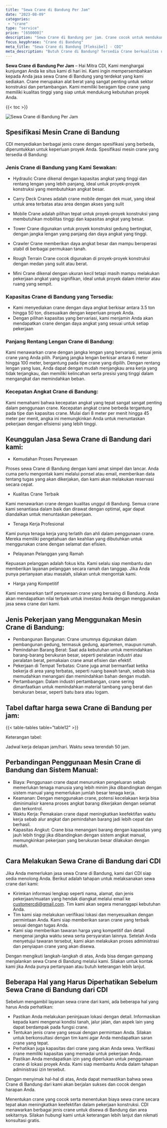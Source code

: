 ```yaml
---
title: "Sewa Crane di Bandung Per Jam"
date: "2023-08-09"
categories:
 - "crane"
type: "service"
price: "[650000]"
description: "Sewa Crane di Bandung per jam. Crane cocok untuk mendukung proyek sebagai peralatan angkat yang kuat. Hubungi kami untuk info lengkap."
focus_keyphrase: "Crane di Bandung"
meta_title: "Sewa Crane di Bandung [Fleksibel] - CDI"
meta_description: "Butuh Crane di Bandung? Tersedia Crane berkualitas untuk proyek pembangunan. Segera konsultasi gratis."
---
```


**Sewa Crane di Bandung Per Jam** – Hai Mitra CDI, Kami menghargai kunjungan Anda ke situs kami di hari ini. Kami ingin mempersembahkan kepada Anda jasa sewa Crane di Bandung yang terdekat yang kami sediakan. Crane merupakan alat berat yang sangat penting untuk sektor konstruksi dan pertambangan. Kami memiliki beragam tipe crane yang memiliki kualitas tinggi yang siap untuk mendukung kebutuhan proyek Anda.

{{< toc >}}

![Sewa Crane di Bandung Per Jam](/images/crane/crane-19.jpg)

## Spesifikasi Mesin Crane di Bandung

CDI menyediakan berbagai jenis crane dengan spesifikasi yang berbeda, diperuntukkan untuk keperluan proyek Anda. Spesifikasi mesin crane yang tersedia di Bandung:

### Jenis Crane di Bandung yang Kami Sewakan:

*   Hydraulic Crane dikenal dengan kapasitas angkat yang tinggi dan rentang lengan yang lebih panjang, ideal untuk proyek-proyek konstruksi yang membutuhkan angkat besar.
*   Carry Deck Cranes adalah crane mobile dengan dek muat, yang ideal untuk area terbatas atau area dengan akses yang sulit

*   Mobile Crane adalah pilihan tepat untuk proyek-proyek konstruksi yang membutuhkan mobilitas tinggi dan kapasitas angkat yang besar.
*   Tower Crane digunakan untuk proyek konstruksi gedung bertingkat, dengan jangka lengan yang panjang dan daya angkat yang tinggi.
*   Crawler Crane memberikan daya angkat besar dan mampu beroperasi stabil di berbagai permukaan tanah.
*   Rough Terrain Crane cocok digunakan di proyek-proyek konstruksi dengan medan yang sulit atau berat.
*   Mini Crane dikenal dengan ukuran kecil tetapi masih mampu melakukan pekerjaan angkat yang signifikan, ideal untuk proyek dalam interior atau ruang yang sempit.

### Kapasitas Crane di Bandung yang Tersedia:

*   Kami menyediakan crane dengan daya angkat berkisar antara 3.5 ton hingga 50 ton, disesuaikan dengan keperluan proyek Anda.
*   Dengan pilihan kapasitas yang bervariasi, kami menjamin Anda akan mendapatkan crane dengan daya angkat yang sesuai untuk setiap pekerjaan

### Panjang Rentang Lengan Crane di Bandung:

Kami menawarkan crane dengan jangka lengan yang bervariasi, sesuai jenis crane yang Anda pilih. Panjang jangka lengan berkisar antara 6 meter hingga 100 meter, bergantung pada tipe crane yang dipilih. Dengan rentang lengan yang luas, Anda dapat dengan mudah menjangkau area kerja yang tidak terjangkau, dan memiliki kelincahan serta presisi yang tinggi dalam mengangkat dan memindahkan beban.

### Kecepatan Angkat Crane di Bandung:

Kami memahami bahwa kecepatan angkat yang tepat sangat sangat penting dalam penggunaan crane. Kecepatan angkat crane berbeda tergantung pada tipe dan kapasitas crane. Mulai dari 8 meter per menit hingga 45 meter per menit, angka ini memungkinkan Anda untuk menuntaskan pekerjaan dengan efisiensi yang lebih tinggi.

## Keunggulan Jasa Sewa Crane di Bandung dari kami:

*   Kemudahan Proses Penyewaan

Proses sewa Crane di Bandung dengan kami amat simpel dan lancar. Anda cuma perlu mengontak kami melalui ponsel atau email, memberikan data tentang tugas yang akan dikerjakan, dan kami akan melakukan reservasi secara cepat.
*   Kualitas Crane Terbaik

Kami menawarkan crane dengan kualitas unggul di Bandung. Semua crane kami senantiasa dalam baik dan dirawat dengan optimal, agar dapat diandalkan untuk menuntaskan pekerjaan.
*   Tenaga Kerja Profesional

Kami punya tenaga kerja yang terlatih dan ahli dalam penggunaan crane. Mereka memiliki pengetahuan dan keahlian yang dibutuhkan untuk menggunakan crane dengan selamat dan efisien.
*   Pelayanan Pelanggan yang Ramah

Kepuasan pelanggan adalah fokus kita. Kami selalu siap membantu dan memberikan layanan pelanggan secara ramah dan tanggap. Jika Anda punya pertanyaan atau masalah, silakan untuk mengontak kami.
*   Harga yang Kompetitif

Kami menawarkan tarif penyewaan crane yang bersaing di Bandung. Anda akan mendapatkan nilai terbaik untuk investasi Anda dengan menggunakan jasa sewa crane dari kami.

## Jenis Pekerjaan yang Menggunakan Mesin Crane di Bandung:

*   Pembangunan Bangunan: Crane umumnya digunakan dalam pembangunan gedung, termasuk gedung, apartemen, maupun rumah.
*   Pemindahan Barang Berat: Saat ada kebutuhan untuk memindahkan barang-barang berukuran besar, seperti peralatan industri atau peralatan berat, pemakaian crane amat efisien dan efektif.
*   Pekerjaan di Tempat Terbatas: Crane juga amat bermanfaat ketika bekerja di area yang terbatas, seperti ruang bawah tanah, sebab bisa memudahkan menangani dan memindahkan bahan dengan mudah.
*   Pertambangan: Dalam industri pertambangan, crane sering dimanfaatkan untuk memindahkan material tambang yang berat dan berukuran besar, seperti batu bara atau logam.

## Tabel daftar harga sewa Crane di Bandung per jam:

{{< table-tables table="table12" >}}

Keterangan tabel:

Jadwal kerja delapan jam/hari. Waktu sewa terendah 50 jam.

## Perbandingan Penggunaan Mesin Crane di Bandung dan Sistem Manual:

*   Biaya: Penggunaan crane dapat menurunkan pengeluaran sebab memerlukan tenaga manusia yang lebih minim jika dibandingkan dengan sistem manual yang memerlukan jumlah besar tenaga kerja.
*   Keamanan: Dengan menggunakan crane, potensi kecelakaan kerja bisa diminimalisir karena proses angkat barang dikerjakan dengan selamat dan terkontrol.
*   Waktu Kerja: Pemakaian crane dapat meningkatkan keefektifan waktu kerja sebab alur angkat dan pemindahan barang jadi lebih cepat dan berhasil.
*   Kapasitas Angkut: Crane bisa menangani barang dengan kapasitas yang jauh lebih tinggi jika dibandingkan dengan sistem angkat manual, memungkinkan pekerjaan yang berukuran besar dilakukan dengan mudah.

## Cara Melakukan Sewa Crane di Bandung dari CDI

Jika Anda memerlukan jasa sewa Crane di Bandung, kami dari CDI siap sedia menolong Anda. Berikut adalah tahapan untuk melaksanakan sewa crane dari kami:

*   Kirimkan informasi lengkap seperti nama, alamat, dan jenis pekerjaan/muatan yang hendak diangkat melalui email ke customercdi@gmail.com. Tim kami akan segera menanggapi kebutuhan Anda.
*   Tim kami siap melakukan verifikasi lokasi dan menyesuaikan dengan permintaan Anda. Kami siap memberikan saran crane yang terbaik sesuai dengan tugas Anda.
*   Kami siap memberikan tawaran harga yang kompetitif dan detail mengenai jangka waktu sewa serta persyaratan lainnya. Setelah Anda menyetujui tawaran tersebut, kami akan melakukan proses administrasi dan penyiapan crane yang akan disewa.

Dengan mengikuti langkah-langkah di atas, Anda bisa dengan gampang menjalankan sewa Crane di Bandung melalui kami. Silakan untuk kontak kami jika Anda punya pertanyaan atau butuh keterangan lebih lanjut.

## Beberapa Hal yang Harus Diperhatikan Sebelum Sewa Crane di Bandung dari CDI

Sebelum mengambil layanan sewa crane dari kami, ada beberapa hal yang harus Anda perhatikan:

*   Pastikan Anda melakukan peninjauan lokasi dengan detail. Informasikan kepada kami mengenai kondisi tanah, jalur jalan, dan aspek lain yang dapat berdampak pada fungsi crane.
*   Tentukan jenis crane yang sesuai dengan permintaan Anda. Silakan untuk berkonsultasi dengan tim kami agar Anda mendapatkan saran crane yang tepat.
*   Perhatikan juga kapasitas dari crane yang akan Anda sewa. Verifikasi crane memiliki kapasitas yang memadai untuk pekerjaan Anda.
*   Pastikan Anda mendapatkan izin yang diperlukan untuk penggunaan crane di lokasi proyek Anda. Kami siap membantu Anda dalam tahapan administrasi izin tersebut.

Dengan menyimak hal-hal di atas, Anda dapat memastikan bahwa sewa Crane di Bandung dari kami akan berjalan sukses dan cocok dengan harapan Anda.

Menentukan crane yang cocok serta menentukan biaya sewa crane secara tepat akan meningkatkan keefektifan dalam pekerjaan konstruksi. CDI menawarkan berbagai jenis crane untuk disewa di Bandung dan area sekitarnya. Silakan hubungi kami untuk keterangan lebih lanjut dan nikmati konsultasi gratis.